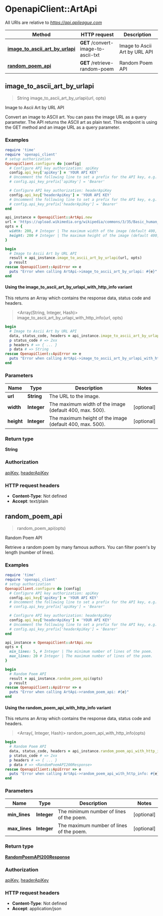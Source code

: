 # OpenapiClient::ArtApi

All URIs are relative to *https://api.apileague.com*

| Method | HTTP request | Description |
| ------ | ------------ | ----------- |
| [**image_to_ascii_art_by_urlapi**](ArtApi.md#image_to_ascii_art_by_urlapi) | **GET** /convert-image-to-ascii-txt | Image to Ascii Art by URL API |
| [**random_poem_api**](ArtApi.md#random_poem_api) | **GET** /retrieve-random-poem | Random Poem API |


## image_to_ascii_art_by_urlapi

> String image_to_ascii_art_by_urlapi(url, opts)

Image to Ascii Art by URL API

Convert an image to ASCII art. You can pass the image URL as a query parameter. The API returns the ASCII art as plain text. This endpoint is using the GET method and an image URL as a query parameter.

### Examples

```ruby
require 'time'
require 'openapi_client'
# setup authorization
OpenapiClient.configure do |config|
  # Configure API key authorization: apiKey
  config.api_key['apiKey'] = 'YOUR API KEY'
  # Uncomment the following line to set a prefix for the API key, e.g. 'Bearer' (defaults to nil)
  # config.api_key_prefix['apiKey'] = 'Bearer'

  # Configure API key authorization: headerApiKey
  config.api_key['headerApiKey'] = 'YOUR API KEY'
  # Uncomment the following line to set a prefix for the API key, e.g. 'Bearer' (defaults to nil)
  # config.api_key_prefix['headerApiKey'] = 'Bearer'
end

api_instance = OpenapiClient::ArtApi.new
url = 'https://upload.wikimedia.org/wikipedia/commons/3/35/Basic_human_drawing.png' # String | The URL to the image.
opts = {
  width: 200, # Integer | The maximum width of the image (default 400, max. 500).
  height: 200 # Integer | The maximum height of the image (default 400, max. 500).
}

begin
  # Image to Ascii Art by URL API
  result = api_instance.image_to_ascii_art_by_urlapi(url, opts)
  p result
rescue OpenapiClient::ApiError => e
  puts "Error when calling ArtApi->image_to_ascii_art_by_urlapi: #{e}"
end
```

#### Using the image_to_ascii_art_by_urlapi_with_http_info variant

This returns an Array which contains the response data, status code and headers.

> <Array(String, Integer, Hash)> image_to_ascii_art_by_urlapi_with_http_info(url, opts)

```ruby
begin
  # Image to Ascii Art by URL API
  data, status_code, headers = api_instance.image_to_ascii_art_by_urlapi_with_http_info(url, opts)
  p status_code # => 2xx
  p headers # => { ... }
  p data # => String
rescue OpenapiClient::ApiError => e
  puts "Error when calling ArtApi->image_to_ascii_art_by_urlapi_with_http_info: #{e}"
end
```

### Parameters

| Name | Type | Description | Notes |
| ---- | ---- | ----------- | ----- |
| **url** | **String** | The URL to the image. |  |
| **width** | **Integer** | The maximum width of the image (default 400, max. 500). | [optional] |
| **height** | **Integer** | The maximum height of the image (default 400, max. 500). | [optional] |

### Return type

**String**

### Authorization

[apiKey](../README.md#apiKey), [headerApiKey](../README.md#headerApiKey)

### HTTP request headers

- **Content-Type**: Not defined
- **Accept**: text/plain


## random_poem_api

> <RandomPoemAPI200Response> random_poem_api(opts)

Random Poem API

Retrieve a random poem by many famous authors. You can filter poem's by length (number of lines).

### Examples

```ruby
require 'time'
require 'openapi_client'
# setup authorization
OpenapiClient.configure do |config|
  # Configure API key authorization: apiKey
  config.api_key['apiKey'] = 'YOUR API KEY'
  # Uncomment the following line to set a prefix for the API key, e.g. 'Bearer' (defaults to nil)
  # config.api_key_prefix['apiKey'] = 'Bearer'

  # Configure API key authorization: headerApiKey
  config.api_key['headerApiKey'] = 'YOUR API KEY'
  # Uncomment the following line to set a prefix for the API key, e.g. 'Bearer' (defaults to nil)
  # config.api_key_prefix['headerApiKey'] = 'Bearer'
end

api_instance = OpenapiClient::ArtApi.new
opts = {
  min_lines: 5, # Integer | The minimum number of lines of the poem.
  max_lines: 20 # Integer | The maximum number of lines of the poem.
}

begin
  # Random Poem API
  result = api_instance.random_poem_api(opts)
  p result
rescue OpenapiClient::ApiError => e
  puts "Error when calling ArtApi->random_poem_api: #{e}"
end
```

#### Using the random_poem_api_with_http_info variant

This returns an Array which contains the response data, status code and headers.

> <Array(<RandomPoemAPI200Response>, Integer, Hash)> random_poem_api_with_http_info(opts)

```ruby
begin
  # Random Poem API
  data, status_code, headers = api_instance.random_poem_api_with_http_info(opts)
  p status_code # => 2xx
  p headers # => { ... }
  p data # => <RandomPoemAPI200Response>
rescue OpenapiClient::ApiError => e
  puts "Error when calling ArtApi->random_poem_api_with_http_info: #{e}"
end
```

### Parameters

| Name | Type | Description | Notes |
| ---- | ---- | ----------- | ----- |
| **min_lines** | **Integer** | The minimum number of lines of the poem. | [optional] |
| **max_lines** | **Integer** | The maximum number of lines of the poem. | [optional] |

### Return type

[**RandomPoemAPI200Response**](RandomPoemAPI200Response.md)

### Authorization

[apiKey](../README.md#apiKey), [headerApiKey](../README.md#headerApiKey)

### HTTP request headers

- **Content-Type**: Not defined
- **Accept**: application/json

